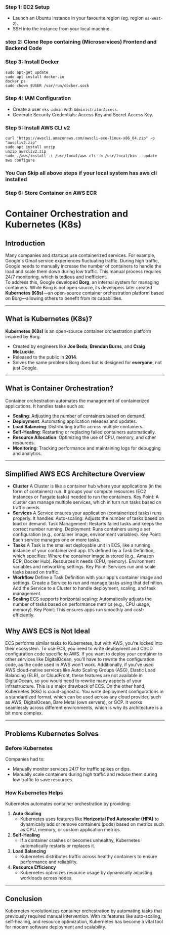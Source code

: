 ### Step 1: EC2 Setup
- Launch an Ubuntu instance in your favourite region (eg. region `us-west-2`).
- SSH into the instance from your local machine.

### step 2: Clone Repo containing (Microservices) Frontend and Backend Code

### Step 3: Install Docker
``` shell
sudo apt-get update
sudo apt install docker.io
docker ps
sudo chown $USER /var/run/docker.sock
```

### Step 4: IAM Configuration
- Create a user `eks-admin` with `AdministratorAccess`.
- Generate Security Credentials: Access Key and Secret Access Key.

### Step 5: Install AWS CLI v2
``` shell
curl "https://awscli.amazonaws.com/awscli-exe-linux-x86_64.zip" -o "awscliv2.zip"
sudo apt install unzip
unzip awscliv2.zip
sudo ./aws/install -i /usr/local/aws-cli -b /usr/local/bin --update
aws configure
```

### You Can Skip all above steps if your local system has aws cli installed

### Step 6: Store Container on AWS ECR 

# Container Orchestration and Kubernetes (K8s)
## Introduction  
Many companies and startups use containerized services. For example, Google's Gmail service experiences fluctuating traffic. During high traffic, Google needs to manually increase the number of containers to handle the load and scale them down during low traffic. This manual process requires 24/7 monitoring, which is tedious and inefficient.  
To address this, Google developed **Borg**, an internal system for managing containers. While Borg is not open source, its developers later created **Kubernetes (K8s)**—an open-source container orchestration platform based on Borg—allowing others to benefit from its capabilities.


---

## What is Kubernetes (K8s)?  
**Kubernetes (K8s)** is an open-source container orchestration platform inspired by Borg.  
- Created by engineers like **Joe Beda**, **Brendan Burns**, and **Craig McLuckie**.  
- Released to the public in **2014**.  
- Solves the same problems Borg does but is designed for **everyone**, not just Google.  

---

## What is Container Orchestration?  
Container orchestration automates the management of containerized applications. It handles tasks such as:  
- **Scaling**: Adjusting the number of containers based on demand.  
- **Deployment**: Automating application releases and updates.  
- **Load Balancing**: Distributing traffic across multiple containers.  
- **Self-Healing**: Restarting or replacing failed containers automatically.  
- **Resource Allocation**: Optimizing the use of CPU, memory, and other resources.  
- **Monitoring**: Tracking performance and maintaining logs for debugging and analytics.  

---

## Simplified AWS ECS Architecture Overview
- **Cluster**
A Cluster is like a container hub where your applications (in the form of containers) run.
It groups your compute resources (EC2 instances or Fargate tasks) needed to run the containers.
Key Point: A cluster can manage multiple services, which in turn run tasks based on traffic needs.
- **Services**
A Service ensures your application (containerized tasks) runs properly.
It handles:
Auto-scaling: Adjusts the number of tasks based on load or demand.
Task Management: Restarts failed tasks and keeps the correct number running.
Deployment: Runs containers using a set configuration (e.g., container image, environment variables).
Key Point: Each service manages one or more tasks.
- **Tasks**
A Task is the smallest deployable unit in ECS, like a running instance of your containerized app.
It’s defined by a Task Definition, which specifies:
Where the container image is stored (e.g., Amazon ECR, Docker Hub).
Resources it needs (CPU, memory).
Environment variables and networking settings.
Key Point: Services run and scale tasks based on traffic.
- **Workflow**
Define a Task Definition with your app's container image and settings.
Create a Service to run and manage tasks using that definition.
Add the Service to a Cluster to handle deployment, scaling, and task management.
- **Scaling**
ECS supports horizontal scaling:
Automatically adjusts the number of tasks based on performance metrics (e.g., CPU usage, memory).
Key Point: This ensures apps run smoothly and cost-efficiently.


## Why AWS ECS is Not Ideal
ECS performs similar tasks to Kubernetes, but with AWS, you're locked into their ecosystem. To use ECS, you need to write deployment and CI/CD configuration code specific to AWS. If you want to deploy your container to other services like DigitalOcean, you'll have to rewrite the configuration code, as the code used in AWS won't work. Additionally, if you've used AWS cloud-native services like Auto Scaling Groups (ASG), Elastic Load Balancing (ELB), or CloudFront, these features are not available in DigitalOcean, so you would need to rewrite many aspects of your infrastructure.
This is a major drawback of ECS. On the other hand, Kubernetes (K8s) is cloud-agnostic. You write deployment configurations in a standardized format, which can be used across any cloud provider, such as AWS, DigitalOcean, Bare Metal (own servers), or GCP. It works seamlessly across different environments, which is why its architecture is a bit more complex.

---

## Problems Kubernetes Solves  

### Before Kubernetes  
Companies had to:  
- Manually monitor services 24/7 for traffic spikes or dips.  
- Manually scale containers during high traffic and reduce them during low traffic to save resources.  

### How Kubernetes Helps  
Kubernetes automates container orchestration by providing:  
1. **Auto-Scaling**  
   - Kubernetes uses features like **Horizontal Pod Autoscaler (HPA)** to dynamically add or remove containers (pods) based on metrics such as CPU, memory, or custom application metrics.  
2. **Self-Healing**  
   - If a container crashes or becomes unhealthy, Kubernetes automatically restarts or replaces it.  
3. **Load Balancing**  
   - Kubernetes distributes traffic across healthy containers to ensure performance and reliability.  
4. **Resource Efficiency**  
   - Kubernetes optimizes resource usage by dynamically adjusting workloads across nodes.  

---

## Conclusion  
Kubernetes revolutionizes container orchestration by automating tasks that previously required manual intervention. With its features like auto-scaling, self-healing, and resource optimization, Kubernetes has become a vital tool for modern software deployment and scalability.